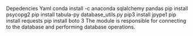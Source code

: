 
Depedencies
Yaml
conda install -c anaconda sqlalchemy
pandas
pip install psycopg2
pip install tabula-py
database_utils.py
pip3 install jpype1
pip install requests
pip install boto 3
The module is responsible for connecting to the database and performing database operations.
